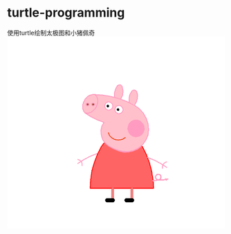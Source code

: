 # turtle-programming
使用turtle绘制太极图和小猪佩奇
![pig](https://github.com/suoni/turtle-programming/blob/master/pig.png)
